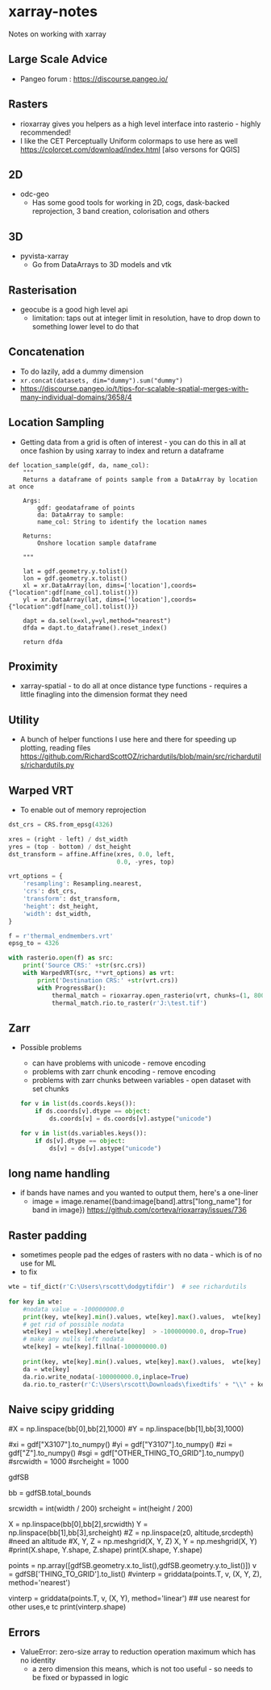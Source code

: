 # xarray-notes
Notes on working with xarray

## Large Scale Advice
- Pangeo forum : https://discourse.pangeo.io/

## Rasters
- rioxarray gives you helpers as a high level interface into rasterio - highly recommended!
- I like the CET Perceptually Uniform colormaps to use here as well https://colorcet.com/download/index.html [also versons for QGIS]

## 2D
- odc-geo
	- Has some good tools for working in 2D, cogs, dask-backed reprojection, 3 band creation, colorisation and others
	
## 3D
- pyvista-xarray
	- Go from DataArrays to 3D models and vtk	

## Rasterisation
- geocube is a good high level api
	- limitation: taps out at integer limit in resolution, have to drop down to something lower level to do that
	
## Concatenation
- To do lazily, add a dummy dimension
- ``` xr.concat(datasets, dim="dummy").sum("dummy") ```
- https://discourse.pangeo.io/t/tips-for-scalable-spatial-merges-with-many-individual-domains/3658/4

## Location Sampling
- Getting data from a grid is often of interest - you can do this in all at once fashion by using xarray to index and return a dataframe

```
def location_sample(gdf, da, name_col):
    """
    Returns a dataframe of points sample from a DataArray by location at once
    
    Args:
        gdf: geodataframe of points
        da: DataArray to sample:
        name_col: String to identify the location names
        
    Returns:
        Onshore location sample dataframe
    
    """

    lat = gdf.geometry.y.tolist()
    lon = gdf.geometry.x.tolist()
    xl = xr.DataArray(lon, dims=['location'],coords={"location":gdf[name_col].tolist()})
    yl = xr.DataArray(lat, dims=['location'],coords={"location":gdf[name_col].tolist()})
    
    dapt = da.sel(x=xl,y=yl,method="nearest")
    dfda = dapt.to_dataframe().reset_index()  
   
    return dfda
```
	
## Proximity
- xarray-spatial - to do all at once distance type functions - requires a little finagling into the dimension format they need

## Utility
- A bunch of helper functions I use here and there for speeding up plotting, reading files https://github.com/RichardScottOZ/richardutils/blob/main/src/richardutils/richardutils.py

## Warped VRT
- To enable out of memory reprojection
```python
dst_crs = CRS.from_epsg(4326)

xres = (right - left) / dst_width
yres = (top - bottom) / dst_height
dst_transform = affine.Affine(xres, 0.0, left,
                              0.0, -yres, top)

vrt_options = {
    'resampling': Resampling.nearest,
    'crs': dst_crs,
    'transform': dst_transform,
    'height': dst_height,
    'width': dst_width,
}

f = r'thermal_endmembers.vrt'
epsg_to = 4326

with rasterio.open(f) as src:
    print('Source CRS:' +str(src.crs))
    with WarpedVRT(src, **vrt_options) as vrt:
        print('Destination CRS:' +str(vrt.crs))
        with ProgressBar():
            thermal_match = rioxarray.open_rasterio(vrt, chunks=(1, 8000,8000))
            thermal_match.rio.to_raster(r'J:\test.tif')
```			

## Zarr
- Possible problems
	- can have problems with unicode - remove encoding
	- problems with zarr chunk encoding - remove encoding
	- problems with zarr chunks between variables - open dataset with set chunks

    ```python
    for v in list(ds.coords.keys()):
        if ds.coords[v].dtype == object:
            ds.coords[v] = ds.coords[v].astype("unicode")

    for v in list(ds.variables.keys()):
        if ds[v].dtype == object:
            ds[v] = ds[v].astype("unicode")
    ```

## long name handling
- if bands have names and you wanted to output them, here's a one-liner
    - image = image.rename({band:image[band].attrs["long_name"] for band in image})    https://github.com/corteva/rioxarray/issues/736


## Raster padding
- sometimes people pad the edges of rasters with no data - which is of no use for ML
- to fix

```python
wte = tif_dict(r'C:\Users\rscott\dodgytifdir')  # see richardutils
 
for key in wte:
	#nodata value = -100000000.0
	print(key, wte[key].min().values, wte[key].max().values,  wte[key].rio.nodata, wte[key].rio.encoded_nodata)
	# get rid of possible nodata
	wte[key] = wte[key].where(wte[key]  > -100000000.0, drop=True)
	# make any nulls left nodata 
	wte[key] = wte[key].fillna(-100000000.0)
	
	print(key, wte[key].min().values, wte[key].max().values,  wte[key].rio.nodata, wte[key].rio.encoded_nodata)
	da = wte[key]
	da.rio.write_nodata(-100000000.0,inplace=True)
	da.rio.to_raster(r'C:\Users\rscott\Downloads\fixedtifs' + "\\" + key)

```

## Naive scipy gridding
#X = np.linspace(bb[0],bb[2],1000)
#Y = np.linspace(bb[1],bb[3],1000)

#xi = gdf["X3107"].to_numpy()
#yi = gdf["Y3107"].to_numpy()
#zi = gdf["Z"].to_numpy()
#sgi = gdf["OTHER_THING_TO_GRID"].to_numpy()
#srcwidth = 1000
#srcheight = 1000

gdfSB 

bb = gdfSB.total_bounds

srcwidth = int(width / 200)
srcheight = int(height / 200)

X = np.linspace(bb[0],bb[2],srcwidth)
Y = np.linspace(bb[1],bb[3],srcheight)
#Z = np.linspace(z0, altitude,srcdepth)  #need an altitude
#X, Y, Z = np.meshgrid(X, Y, Z)
X, Y = np.meshgrid(X, Y)
#print(X.shape, Y.shape, Z.shape)
print(X.shape, Y.shape)

points = np.array([gdfSB.geometry.x.to_list(),gdfSB.geometry.y.to_list()])
v = gdfSB['THING_TO_GRID'].to_list()
#vinterp = griddata(points.T, v, (X, Y, Z), method='nearest')

vinterp = griddata(points.T, v, (X, Y), method='linear')  ## use nearest for other uses,e tc
print(vinterp.shape)


## Errors

- ValueError: zero-size array to reduction operation maximum which has no identity
    - a zero dimension this means, which is not too useful - so needs to be fixed or bypassed in logic
